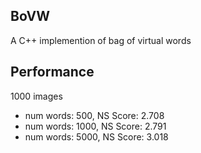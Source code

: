 ## BoVW
A C++ implemention of bag of virtual words

## Performance

1000 images
 
- num words: 500, NS Score: 2.708
- num words: 1000, NS Score: 2.791
- num words: 5000, NS Score: 3.018
